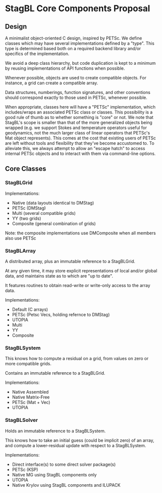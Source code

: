 # StagBL Core Components Proposal

## Design

A minimalist object-oriented C design, inspired by PETSc. We define classes
which may have several implementations defined by a "type". This type is
determined based both on a required backend library and/or specifics of the
implementation.

We avoid a deep class hierarchy, but code duplication is kept to a minimum 
by reusing implementations of API functions when possible.

Whenever possible, objects are used to create compatible objects. For instance,
a grid can create a compatible array.

Data structures, numberings, function signatures, and other conventions should
correspond exactly to those used in PETSc, whenever possible.

When appropriate, classes here will have a "PETSc" implementation, which
includes/wraps an associated PETSc class or classes. This possibility is a good 
rule of thumb as to whether something is "core" or not. We note that StagBL's scope is
smaller than that of the more generalized objects being wrapped (e.g. we support
Stokes and temperature operators useful for geodynamics, not the much larger class
of linear operators that PETSc's Mat object represents).  This comes at the cost
that existing users of PETSc are left without tools and flexibility that they've
become accustomed to. To alleviate this, we always attempt to allow an "escape
hatch" to access internal PETSc objects and to interact with them via command-line
options.

## Core Classes

### StagBLGrid
Implementations:
 - Native (data layouts identical to DMStag)
 - PETSc (DMStag)
 - Multi (several compatible grids)
 - YY (two grids)
 - Composite (general combination of grids)

Note: the composite implementations use DMComposite when all members also use PETSc

### StagBLArray
A distributed array, plus an immutable reference to a StagBLGrid.

At any given time, it may store explicit representations of local and/or global
data, and maintains state as to which are "up to date".

It features routines to obtain read-write or write-only access to the array data.

Implementations:
 - Default (C arrays)
 - PETSc (Petsc Vecs, holding refernce to DMStag)
 - UTOPIA
 - Multi
 - YY
 - Composite

### StagBLSystem
This knows how to compute a residual on a grid, from values on zero or more compatible grids.

Contains an immutable reference to a StagBLGrid.

Implementations:
 - Native Assembled
 - Native Matrix-Free
 - PETSc (Mat + Vec)
 - UTOPIA

### StagBLSolver
Holds an immutable reference to a StagBLSystem.

This knows how to take an initial guess (could be implicit zero) of an array,
and compute a lower-residual update with respect to a StagBLSystem.

Implementations:
 - Direct interface(s) to some direct solver package(s)
 - PETSc (KSP)
 - Native MG using StagBL components only
 - UTOPIA
 - Native Krylov using StagBL components and ILUPACK
